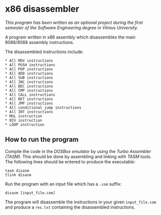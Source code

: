 # x86 disassembler

*This program has been written as an optional project during the first semester of the Software Engineering degree in Vilnius University.*

A program written in x86 assembly which disassembles the main 8086/8088 assembly instructions. 

The disassembled instructions include:

	* All MOV instructions
	* All PUSH instructions
	* All POP instructions
	* All ADD instructions
	* All SUB instructions
	* All INC instructions
	* All DEC instructions
	* All CMP instructions
	* All CALL instructions
	* All RET instructions
	* All JMP instructions
	* All conditional jump instructions
	* All INT instructions
	* MUL instruction
	* DIV instruction
	* LOOP instruction

## How to run the program

Compile the code in the *DOSBox emulator* by using the *Turbo Assembler (TASM)*. This should be done by assembling and linking with *TASM* tools. The following lines should be entered to produce the executable:

	tasm disasm
	tlink disasm

Run the program with an input file which has a `.com` suffix:

	disasm [input_file.com]
	
The program will disassemble the instructions in your given `input_file.com` and produce a `res.txt` containing the disassembled instructions.
